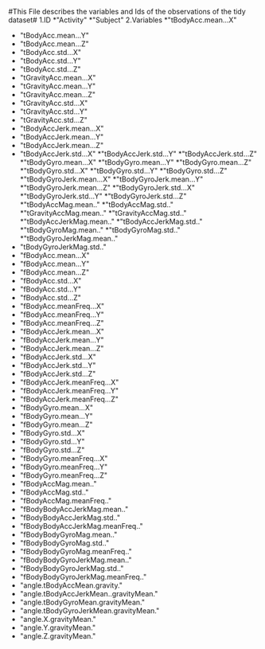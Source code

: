 #This File describes the variables and Ids of the observations of the tidy dataset#
1.ID
*"Activity"
*"Subject"
2.Variables
*"tBodyAcc.mean...X"
* "tBodyAcc.mean...Y"
* "tBodyAcc.mean...Z"
* "tBodyAcc.std...X"
* "tBodyAcc.std...Y"
* "tBodyAcc.std...Z"
* "tGravityAcc.mean...X"
* "tGravityAcc.mean...Y"
* "tGravityAcc.mean...Z"
* "tGravityAcc.std...X"
* "tGravityAcc.std...Y"
* "tGravityAcc.std...Z"
* "tBodyAccJerk.mean...X"
* "tBodyAccJerk.mean...Y"
* "tBodyAccJerk.mean...Z"
* "tBodyAccJerk.std...X"
*"tBodyAccJerk.std...Y"
*"tBodyAccJerk.std...Z"
*"tBodyGyro.mean...X"
*"tBodyGyro.mean...Y"
*"tBodyGyro.mean...Z"
*"tBodyGyro.std...X"
*"tBodyGyro.std...Y"
*"tBodyGyro.std...Z"
*"tBodyGyroJerk.mean...X"
*"tBodyGyroJerk.mean...Y"
*"tBodyGyroJerk.mean...Z"
*"tBodyGyroJerk.std...X"
*"tBodyGyroJerk.std...Y"
*"tBodyGyroJerk.std...Z"
*"tBodyAccMag.mean.."
*"tBodyAccMag.std.."
*"tGravityAccMag.mean.."
*"tGravityAccMag.std.."
*"tBodyAccJerkMag.mean.."
*"tBodyAccJerkMag.std.."
*"tBodyGyroMag.mean.."
*"tBodyGyroMag.std.."
*"tBodyGyroJerkMag.mean.."
* "tBodyGyroJerkMag.std.."
* "fBodyAcc.mean...X"
* "fBodyAcc.mean...Y"
* "fBodyAcc.mean...Z"
* "fBodyAcc.std...X"
* "fBodyAcc.std...Y"
* "fBodyAcc.std...Z"
* "fBodyAcc.meanFreq...X"
* "fBodyAcc.meanFreq...Y"
* "fBodyAcc.meanFreq...Z"
* "fBodyAccJerk.mean...X"
* "fBodyAccJerk.mean...Y"
* "fBodyAccJerk.mean...Z"
* "fBodyAccJerk.std...X"
* "fBodyAccJerk.std...Y"
* "fBodyAccJerk.std...Z"
* "fBodyAccJerk.meanFreq...X"
* "fBodyAccJerk.meanFreq...Y"
* "fBodyAccJerk.meanFreq...Z"
* "fBodyGyro.mean...X"
* "fBodyGyro.mean...Y"
* "fBodyGyro.mean...Z"
* "fBodyGyro.std...X"
* "fBodyGyro.std...Y"
* "fBodyGyro.std...Z"
* "fBodyGyro.meanFreq...X"
* "fBodyGyro.meanFreq...Y"
* "fBodyGyro.meanFreq...Z"
* "fBodyAccMag.mean.."
* "fBodyAccMag.std.."
* "fBodyAccMag.meanFreq.."
* "fBodyBodyAccJerkMag.mean.."
* "fBodyBodyAccJerkMag.std.."
* "fBodyBodyAccJerkMag.meanFreq.."
* "fBodyBodyGyroMag.mean.."
* "fBodyBodyGyroMag.std.."
* "fBodyBodyGyroMag.meanFreq.."
* "fBodyBodyGyroJerkMag.mean.."
* "fBodyBodyGyroJerkMag.std.."
* "fBodyBodyGyroJerkMag.meanFreq.."
* "angle.tBodyAccMean.gravity."
* "angle.tBodyAccJerkMean..gravityMean."
* "angle.tBodyGyroMean.gravityMean."
* "angle.tBodyGyroJerkMean.gravityMean."
* "angle.X.gravityMean."
* "angle.Y.gravityMean."
* "angle.Z.gravityMean."
